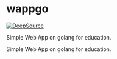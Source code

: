 # wappgo
[![DeepSource](https://static.deepsource.io/deepsource-badge-light-mini.svg)](https://deepsource.io/gh/PiterPentester/wappgo/?ref=repository-badge)
<p>Simple Web App on golang for education.</p>
Simple Web App on golang for education.
